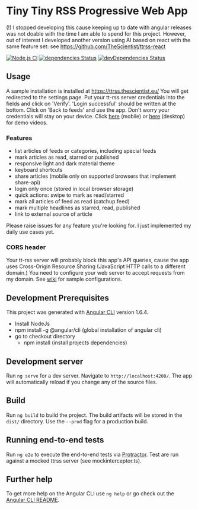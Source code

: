 # Tiny Tiny RSS Progressive Web App

(!) I stopped developing this cause keeping up to date with angular releases was not doable with the time I am able to spend for this project.
However, out of interest I developed another version using AI based on react with the same feature set: see https://github.com/TheScientist/ttrss-react

[![Node.js CI](https://github.com/TheScientist/ttrss-pwa/actions/workflows/build.yml/badge.svg?branch=master)](https://github.com/TheScientist/ttrss-pwa/actions/workflows/build.yml)
[![dependencies Status](https://david-dm.org/thescientist/ttrss-pwa/status.svg)](https://david-dm.org/thescientist/ttrss-pwa)
[![devDependencies Status](https://david-dm.org/thescientist/ttrss-pwa/dev-status.svg)](https://david-dm.org/thescientist/ttrss-pwa?type=dev)

## Usage
A sample installation is installed at https://ttrss.thescientist.eu/
You will get redirected to the settings page. Put your tt-rss server credentials into the fields and click on 'Verify'. 'Login successful' should be written at the bottom. Click on 'Back to feeds' and use the app.
Don't worry your credentials will stay on your device.
Click [here](https://nextcloud.thescientist.eu/index.php/s/xWq7ErBDe9smk7n) (mobile) or [here](https://nextcloud.thescientist.eu/index.php/s/bTooEcBqagxz4F6) (desktop) for demo videos.

### Features
- list articles of feeds or categories, including special feeds
- mark articles as read, starred or published
- responsive light and dark material theme
- keyboard shortcuts
- share articles (mobile only on supported browsers that implement share-api)
- login only once (stored in local browser storage)
- quick actions: swipe to mark as read/starred
- mark all articles of feed as read (catchup feed)
- mark multiple headlines as starred, read, published
- link to external source of article

Please raise issues for any feature you're looking for. I just implemented my daily use cases yet.

### CORS header
Your tt-rss server will probably block this app's API queries, cause the app uses Cross-Origin Resource Sharing (JavaScript HTTP calls to a different domain.)
You need to configure your web server to accept requests from my domain.
See [wiki](https://github.com/TheScientist/ttrss-pwa/wiki/Administration) for sample configurations.

## Development Prerequisites
This project was generated with [Angular CLI](https://github.com/angular/angular-cli) version 1.6.4.
- Install NodeJs
- npm install -g @angular/cli (global installation of angular cli)
- go to checkout directory
  - npm install  (install projects dependencies)

## Development server

Run `ng serve` for a dev server. Navigate to `http://localhost:4200/`. The app will automatically reload if you change any of the source files.

## Build

Run `ng build` to build the project. The build artifacts will be stored in the `dist/` directory. Use the `--prod` flag for a production build.

## Running end-to-end tests

Run `ng e2e` to execute the end-to-end tests via [Protractor](http://www.protractortest.org/).
Test are run against a mocked ttrss server (see mockinterceptor.ts).

## Further help

To get more help on the Angular CLI use `ng help` or go check out the [Angular CLI README](https://github.com/angular/angular-cli/blob/master/README.md).
